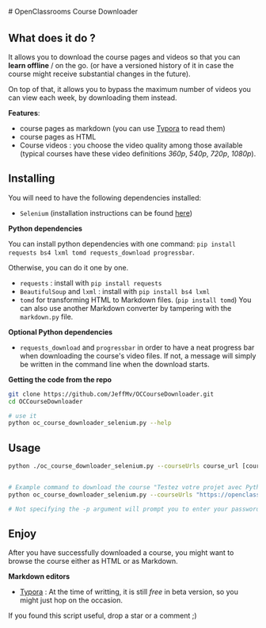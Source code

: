 # OpenClassrooms Course Downloader

###### 



## What does it do ?

It allows you to download the course pages and videos so that you can **learn offline** / on the go. (or have a versioned history of it in case the course might receive substantial changes in the future).

On top of that, it allows you to bypass the maximum number of videos you can view each week, by downloading them instead.



**Features**:

- course pages as markdown (you can use [Typora](http://typora.io/) to read them)
- course pages as HTML
- Course videos : you choose the video quality among those available (typical courses have these video definitions *360p*, *540p*, *720p*, *1080p*).



## Installing

You will need to have the following dependencies installed:

- `Selenium`  (installation instructions can be found [here](https://selenium-python.readthedocs.io/installation.html))



**Python dependencies**

You can install python dependencies with one command: `pip install requests bs4 lxml tomd requests_download progressbar`.

Otherwise, you can do it one by one.

- `requests` : install with `pip install requests`
- `BeautifulSoup` and `lxml` : install with `pip install bs4 lxml`
- `tomd` for transforming HTML to Markdown files. (`pip install tomd`)
  You can also use another Markdown converter by tampering with the `markdown.py` file.



**Optional Python dependencies**

- `requests_download` and `progressbar` in order to have a neat progress bar when downloading the course's video files. If not, a message will simply be written in the command line when the download starts.





**Getting the code from the repo**

```bash
git clone https://github.com/JeffMv/OCCourseDownloader.git
cd OCCourseDownloader

# use it
python oc_course_downloader_selenium.py --help
```





## Usage



```bash
python ./oc_course_downloader_selenium.py --courseUrls course_url [course_url ...] -d <destination_folder> --username <username>


# Example command to download the course "Testez votre projet avec Python"
python oc_course_downloader_selenium.py --courseUrls "https://openclassrooms.com/fr/courses/4425126-testez-votre-projet-avec-python/4435224-utilisez-des-mocks" -d "/volumes/my-usb-key/Downloads" -u myusername

# Not specifying the -p argument will prompt you to enter your password without showing it in the console.

```







## Enjoy

After you have successfully downloaded a course, you might want to browse the course either as HTML or as Markdown.

**Markdown editors**

-  [Typora](http://typora.io) : At the time of writting, it is still *free* in beta version, so you might just hop on the occasion.



If you found this script useful, drop a star or a comment ;)